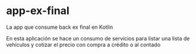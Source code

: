 # app-ex-final
La app que consume back ex final en Kotlin

En esta aplicación se hace un consumo de servicios para listar una lista de vehículos y cotizar el precio con compra a crédito o al contado
